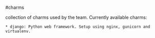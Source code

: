 #charms

collection of charms used by the team. Currently available charms:

    * django: Python web framework. Setup using nginx, gunicorn and virtualenv.
